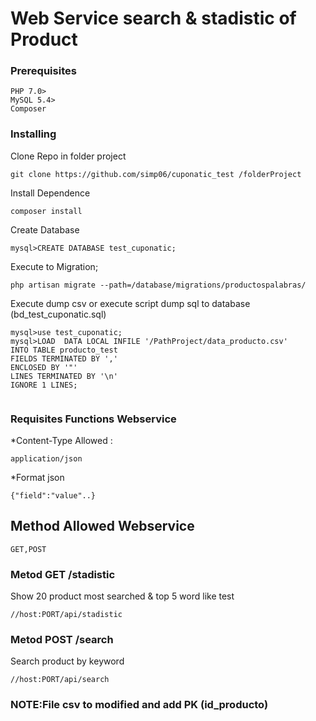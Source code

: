 # Web Service search & stadistic of Product

### Prerequisites

```
PHP 7.0>
MySQL 5.4>
Composer
```

### Installing

Clone Repo in folder project
```
git clone https://github.com/simp06/cuponatic_test /folderProject
```
Install Dependence
```
composer install
```
Create  Database 
```
mysql>CREATE DATABASE test_cuponatic;
```

Execute to Migration;
```
php artisan migrate --path=/database/migrations/productospalabras/
```
Execute dump csv  or execute script dump sql to database (bd_test_cuponatic.sql) 
```
mysql>use test_cuponatic;
mysql>LOAD  DATA LOCAL INFILE '/PathProject/data_producto.csv'
INTO TABLE producto_test
FIELDS TERMINATED BY ','
ENCLOSED BY '"'
LINES TERMINATED BY '\n'
IGNORE 1 LINES;


```
### Requisites Functions Webservice
*Content-Type Allowed : 
```
application/json
```
*Format json 
```
{"field":"value"..}
```
## Method Allowed Webservice
```
GET,POST
```
### Metod GET /stadistic
Show 20 product most searched & top 5 word like test
```
//host:PORT/api/stadistic
```
### Metod POST /search
Search product by keyword
```
//host:PORT/api/search
```

### NOTE:File csv to modified and add PK (id_producto) 
